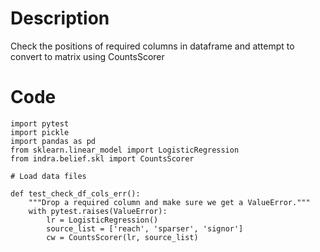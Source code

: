 # Description
Check the positions of required columns in dataframe and attempt to convert to matrix using CountsScorer

# Code
```
import pytest
import pickle
import pandas as pd
from sklearn.linear_model import LogisticRegression
from indra.belief.skl import CountsScorer

# Load data files

def test_check_df_cols_err():
    """Drop a required column and make sure we get a ValueError."""
    with pytest.raises(ValueError):
        lr = LogisticRegression()
        source_list = ['reach', 'sparser', 'signor']
        cw = CountsScorer(lr, source_list)

```
